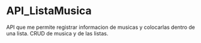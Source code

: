 # API_ListaMusica
API que me permite registrar informacion de musicas y colocarlas dentro de una lista. CRUD de musica y de las listas.
